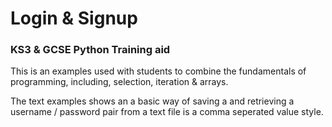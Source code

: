 # Login & Signup
### KS3 &amp; GCSE Python Training aid

This is an examples used with students to combine the fundamentals of programming, including, selection, iteration &amp; arrays.

The text examples shows an a basic way of saving a and retrieving a username / password pair from a text file is a comma seperated value style.
